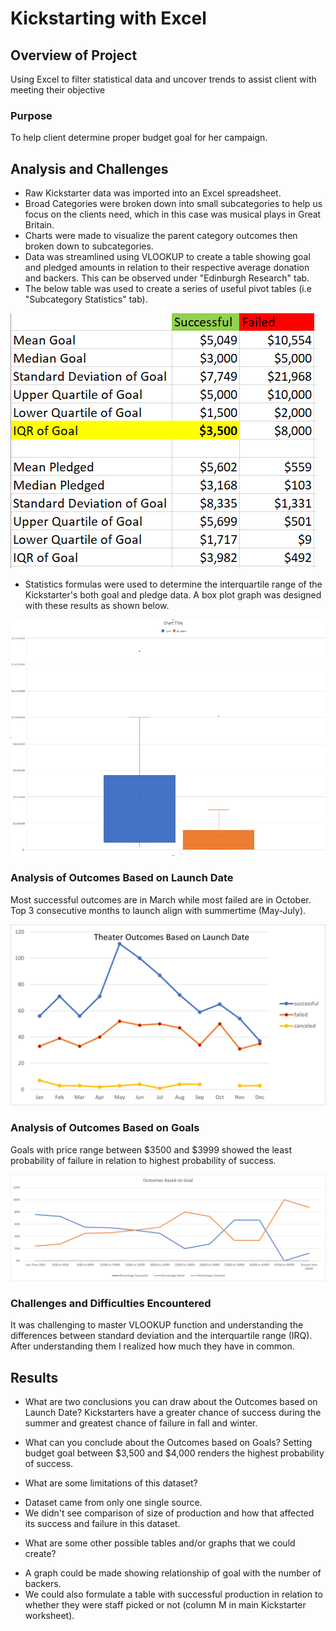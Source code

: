 # Kickstarting with Excel

## Overview of Project

Using Excel to filter statistical data and uncover trends to assist client with meeting their objective

### Purpose
To help client determine proper budget goal for her campaign.

## Analysis and Challenges
* Raw Kickstarter data was imported into an Excel spreadsheet.
* Broad Categories were broken down into small subcategories to help us focus on the clients need, which in this case was musical plays in Great Britain.
* Charts were made to visualize the parent category outcomes then broken down to subcategories.
* Data was streamlined using VLOOKUP to create a table showing goal and pledged amounts in relation to their respective average donation and backers.  This can be observed under "Edinburgh Research" tab.
* The below table was used to create a series of useful pivot tables (i.e "Subcategory Statistics" tab).

![iIQR Goal](https://github.com/basecipher/module1-kickstarter-analysis/blob/master/IQR%20Goal.png)

* Statistics formulas were used to determine the interquartile range of the Kickstarter's both goal and pledge data.  A box plot graph was designed with these results as shown below.

![Box Plots](https://github.com/basecipher/module1-kickstarter-analysis/blob/master/Box%20Plots%20-%20git.png)

### Analysis of Outcomes Based on Launch Date
Most successful outcomes are in March while most failed are in October.  Top 3 consecutive months to launch align with summertime (May-July).

![Theater Outcomes vs Launch](https://github.com/basecipher/module1-kickstarter-analysis/blob/master/resources/Theater_Outcomes_vs_Launch.png)


### Analysis of Outcomes Based on Goals
Goals with price range between $3500 and $3999 showed the least probability of failure in relation to highest probability of success.

![Outcomes vs Goals](https://github.com/basecipher/module1-kickstarter-analysis/blob/master/resources/Outcomes_vs_Goals.png)

### Challenges and Difficulties Encountered
It was challenging to master VLOOKUP function and understanding the differences between standard deviation and the interquartile range (IRQ).  After understanding them I realized how much they have in common.

## Results

- What are two conclusions you can draw about the Outcomes based on Launch Date?
Kickstarters have a greater chance of success during the summer and greatest chance of failure in fall and winter.

- What can you conclude about the Outcomes based on Goals?
Setting budget goal between $3,500 and $4,000 renders the highest probability of success.

- What are some limitations of this dataset?
* Dataset came from only one single source.
* We didn't see comparison of size of production and how that affected its success and failure in this dataset.

- What are some other possible tables and/or graphs that we could create?
* A graph could be made showing relationship of goal with the number of backers.
* We could also formulate a table with successful production in relation to whether they were staff picked or not (column M in main Kickstarter worksheet).
